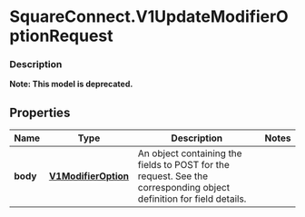 # SquareConnect.V1UpdateModifierOptionRequest

### Description
**Note: This model is deprecated.**



## Properties
Name | Type | Description | Notes
------------ | ------------- | ------------- | -------------
**body** | [**V1ModifierOption**](V1ModifierOption.md) | An object containing the fields to POST for the request.  See the corresponding object definition for field details. | 


